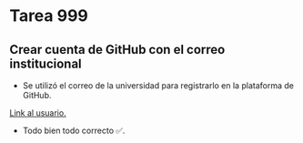 # Tarea 999

## Crear cuenta de GitHub con el correo institucional

- Se utilizó el correo de la universidad para registrarlo en la plataforma de GitHub.

[Link al usuario.](https://github.com/GabrielAscencio)

- Todo bien todo correcto ✅.